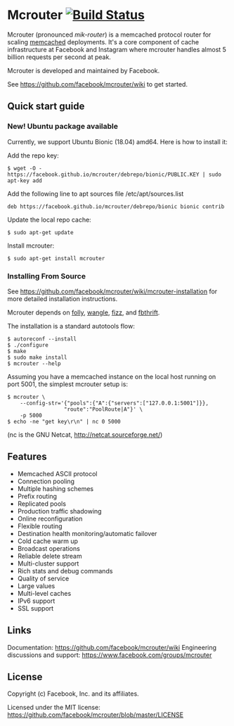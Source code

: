 # Mcrouter [![Build Status](https://travis-ci.org/facebook/mcrouter.svg?branch=master)](https://travis-ci.org/facebook/mcrouter)

Mcrouter (pronounced _mik-router_) is a memcached protocol router for scaling [memcached](http://memcached.org/)
deployments. It's a core component of cache
infrastructure at Facebook and Instagram where mcrouter handles almost
5 billion requests per second at peak.

Mcrouter is developed and maintained by Facebook.

See https://github.com/facebook/mcrouter/wiki to get started.

## Quick start guide

### New! Ubuntu package available

Currently, we support Ubuntu Bionic (18.04) amd64.
Here is how to install it:

Add the repo key:

    $ wget -O - https://facebook.github.io/mcrouter/debrepo/bionic/PUBLIC.KEY | sudo apt-key add

Add the following line to apt sources file /etc/apt/sources.list

    deb https://facebook.github.io/mcrouter/debrepo/bionic bionic contrib

Update the local repo cache:

    $ sudo apt-get update

Install mcrouter:

    $ sudo apt-get install mcrouter


### Installing From Source

See https://github.com/facebook/mcrouter/wiki/mcrouter-installation for more
detailed installation instructions.

Mcrouter depends on [folly](https://github.com/facebook/folly), [wangle](https://github.com/facebook/wangle), [fizz](https://github.com/facebookincubator/fizz), and [fbthrift](https://github.com/facebook/fbthrift).

The installation is a standard autotools flow:

    $ autoreconf --install
    $ ./configure
    $ make
    $ sudo make install
    $ mcrouter --help

Assuming you have a memcached instance on the local host running on port 5001,
the simplest mcrouter setup is:

    $ mcrouter \
        --config-str='{"pools":{"A":{"servers":["127.0.0.1:5001"]}},
                      "route":"PoolRoute|A"}' \
        -p 5000
    $ echo -ne "get key\r\n" | nc 0 5000

(nc is the GNU Netcat, http://netcat.sourceforge.net/)

## Features

+ Memcached ASCII protocol
+ Connection pooling
+ Multiple hashing schemes
+ Prefix routing
+ Replicated pools
+ Production traffic shadowing
+ Online reconfiguration
+ Flexible routing
+ Destination health monitoring/automatic failover
+ Cold cache warm up
+ Broadcast operations
+ Reliable delete stream
+ Multi-cluster support
+ Rich stats and debug commands
+ Quality of service
+ Large values
+ Multi-level caches
+ IPv6 support
+ SSL support

## Links

Documentation: https://github.com/facebook/mcrouter/wiki
Engineering discussions and support: https://www.facebook.com/groups/mcrouter

## License

Copyright (c) Facebook, Inc. and its affiliates.

Licensed under the MIT license:
https://github.com/facebook/mcrouter/blob/master/LICENSE

